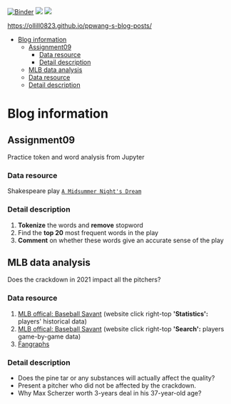 [//]: # (This template replaces README.md when someone creates a new repo with the fastpages template.)

[![Binder](https://mybinder.org/badge_logo.svg)](https://mybinder.org/v2/gh/ollill0823/ppwang-s-blog-posts/HEAD)
![](https://github.com/ollill0823/ppwang-s-blog-posts/workflows/CI/badge.svg) 
![](https://github.com/ollill0823/ppwang-s-blog-posts/workflows/GH-Pages%20Status/badge.svg) 


https://ollill0823.github.io/ppwang-s-blog-posts/

- [Blog information](#Blog-information)
  - [Assignment09](#Assignment09)
    - [Data resource](#Data-resource)
    - [Detail description](#Detail-description)
   - [MLB data analysis](#MLB-data-analysis)
    - [Data resource](#Data-resource)
    - [Detail description](#Detail-description)

# Blog information

## Assignment09 

  Practice token and word analysis from Jupyter

### Data resource

  Shakespeare play [`A Midsummer Night's Dream`](http://shakespeare.mit.edu/midsummer/full.html) 

### Detail description
  1. **Tokenize** the words and **remove** stopword
  2. Find the **top 20** most frequent words in the play
  3. **Comment** on whether these words give an accurate sense of the play


## MLB data analysis

  Does the crackdown in 2021 impact all the pitchers?

### Data resource

  1. [MLB offical: Baseball Savant](https://baseballsavant.mlb.com/#)  (website click right-top **'Statistics':** players' historical data)
  2. [MLB offical: Baseball Savant](https://baseballsavant.mlb.com/#)  (website click right-top **'Search':** players game-by-game data)
  3. [Fangraphs](https://www.fangraphs.com/projections.aspx?pos=all&stats=bat&type=fangraphsdc)

### Detail description
 - Does the pine tar or any substances will actually affect the quality?
 - Present a pitcher who did not be affected by the crackdown.
 - Why Max Scherzer worth 3-years deal in his 37-year-old age?
